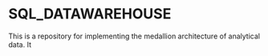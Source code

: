 # SQL_DATAWAREHOUSE
This is a repository for implementing the medallion architecture of analytical data. It